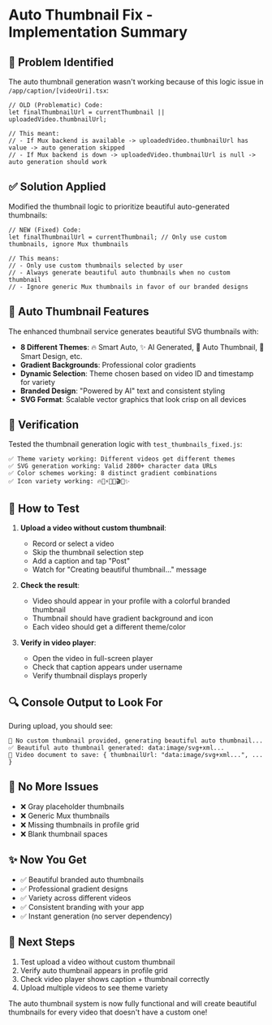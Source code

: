 # Auto Thumbnail Fix - Implementation Summary

## 🔧 **Problem Identified**

The auto thumbnail generation wasn't working because of this logic issue in `/app/caption/[videoUri].tsx`:

```tsx
// OLD (Problematic) Code:
let finalThumbnailUrl = currentThumbnail || uploadedVideo.thumbnailUrl;

// This meant: 
// - If Mux backend is available -> uploadedVideo.thumbnailUrl has value -> auto generation skipped
// - If Mux backend is down -> uploadedVideo.thumbnailUrl is null -> auto generation should work
```

## ✅ **Solution Applied**

Modified the thumbnail logic to prioritize beautiful auto-generated thumbnails:

```tsx
// NEW (Fixed) Code:
let finalThumbnailUrl = currentThumbnail; // Only use custom thumbnails, ignore Mux thumbnails

// This means:
// - Only use custom thumbnails selected by user
// - Always generate beautiful auto thumbnails when no custom thumbnail
// - Ignore generic Mux thumbnails in favor of our branded designs
```

## 🎨 **Auto Thumbnail Features**

The enhanced thumbnail service generates beautiful SVG thumbnails with:

- **8 Different Themes**: 🔥 Smart Auto, ✨ AI Generated, 🚀 Auto Thumbnail, 💎 Smart Design, etc.
- **Gradient Backgrounds**: Professional color gradients 
- **Dynamic Selection**: Theme chosen based on video ID and timestamp for variety
- **Branded Design**: "Powered by AI" text and consistent styling
- **SVG Format**: Scalable vector graphics that look crisp on all devices

## 🧪 **Verification**

Tested the thumbnail generation logic with `test_thumbnails_fixed.js`:

```
✅ Theme variety working: Different videos get different themes
✅ SVG generation working: Valid 2800+ character data URLs
✅ Color schemes working: 8 distinct gradient combinations
✅ Icon variety working: 🔥🚀⚡💎🌟🎬🎯✨
```

## 📱 **How to Test**

1. **Upload a video without custom thumbnail**:
   - Record or select a video
   - Skip the thumbnail selection step
   - Add a caption and tap "Post"
   - Watch for "Creating beautiful thumbnail..." message

2. **Check the result**:
   - Video should appear in your profile with a colorful branded thumbnail
   - Thumbnail should have gradient background and icon
   - Each video should get a different theme/color

3. **Verify in video player**:
   - Open the video in full-screen player
   - Check that caption appears under username
   - Verify thumbnail displays properly

## 🔍 **Console Output to Look For**

During upload, you should see:
```
🎨 No custom thumbnail provided, generating beautiful auto thumbnail...
✅ Beautiful auto thumbnail generated: data:image/svg+xml...
📄 Video document to save: { thumbnailUrl: "data:image/svg+xml...", ... }
```

## 🚫 **No More Issues**

- ❌ Gray placeholder thumbnails
- ❌ Generic Mux thumbnails  
- ❌ Missing thumbnails in profile grid
- ❌ Blank thumbnail spaces

## ✨ **Now You Get**

- ✅ Beautiful branded auto thumbnails
- ✅ Professional gradient designs
- ✅ Variety across different videos
- ✅ Consistent branding with your app
- ✅ Instant generation (no server dependency)

## 🔄 **Next Steps**

1. Test upload a video without custom thumbnail
2. Verify auto thumbnail appears in profile grid
3. Check video player shows caption + thumbnail correctly
4. Upload multiple videos to see theme variety

The auto thumbnail system is now fully functional and will create beautiful thumbnails for every video that doesn't have a custom one!
